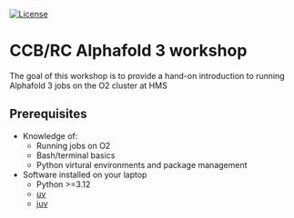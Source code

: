 [![License](http://img.shields.io/badge/license-MIT-blue.svg?style=flat)](./LICENSE)
# CCB/RC Alphafold 3 workshop

The goal of this workshop is to provide a hand-on introduction to running Alphafold 3 jobs on the O2 cluster at HMS


## Prerequisites
- Knowledge of:
    - Running jobs on O2
    - Bash/terminal basics
    - Python virtural environments and package management
- Software installed on your laptop
    - Python >=3.12
    - [uv](https://docs.astral.sh/uv/)
    - [juv](https://github.com/manzt/juv)